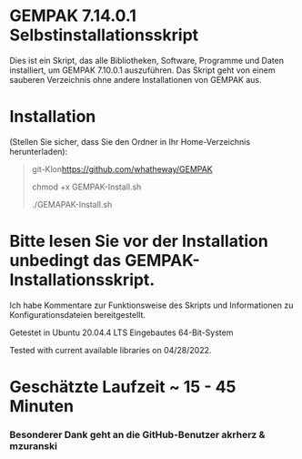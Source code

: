 # GEMPAK 7.14.0.1 Selbstinstallationsskript

Dies ist ein Skript, das alle Bibliotheken, Software, Programme und Daten installiert, um GEMPAK 7.10.0.1 auszuführen. Das Skript geht von einem sauberen Verzeichnis ohne andere Installationen von GEMPAK aus.

# Installation

(Stellen Sie sicher, dass Sie den Ordner in Ihr Home-Verzeichnis herunterladen):

> git-Klon<https://github.com/whatheway/GEMPAK>
>
> chmod +x GEMPAK-Install.sh
>
> ./GEMAPAK-Install.sh

# Bitte lesen Sie vor der Installation unbedingt das GEMPAK-Installationsskript.

Ich habe Kommentare zur Funktionsweise des Skripts und Informationen zu Konfigurationsdateien bereitgestellt.

Getestet in Ubuntu 20.04.4 LTS
Eingebautes 64-Bit-System

Tested with current available libraries on 04/28/2022. 

# Geschätzte Laufzeit ~ 15 - 45 Minuten

### Besonderer Dank geht an die GitHub-Benutzer akrherz & mzuranski
